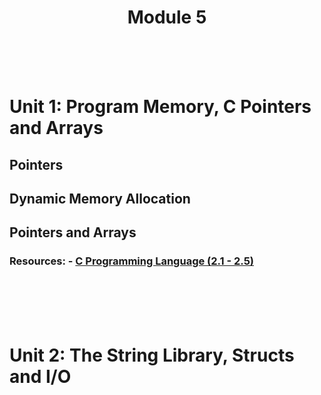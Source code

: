 <div align="center">
  <h1>Module 5</h1>
  <br><br><br>
</div>      

# Unit 1: Program Memory, C Pointers and Arrays

## Pointers


## Dynamic Memory Allocation

## Pointers and Arrays

### Resources: - [C Programming Language (2.1 - 2.5)](https://diveintosystems.org/book/C2-C_depth/scope_memory.html)


<div><br><br><br><br></div> <!-- spacer -->


# Unit 2: The String Library, Structs and I/O
